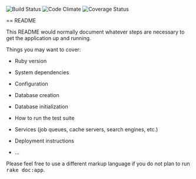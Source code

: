 ![Build Status](https://codeship.com/projects/d801dcd0-00b1-0133-c54a-46d3771abf46/status?branch=master)
![Code Climate](https://codeclimate.com/github/EliseFitz15/writing-on-the-wall.png)
![Coverage Status](https://coveralls.io/repos/EliseFitz15/writing-on-the-wall/badge.png)

== README

This README would normally document whatever steps are necessary to get the
application up and running.

Things you may want to cover:

* Ruby version

* System dependencies

* Configuration

* Database creation

* Database initialization

* How to run the test suite

* Services (job queues, cache servers, search engines, etc.)

* Deployment instructions

* ...


Please feel free to use a different markup language if you do not plan to run
<tt>rake doc:app</tt>.
